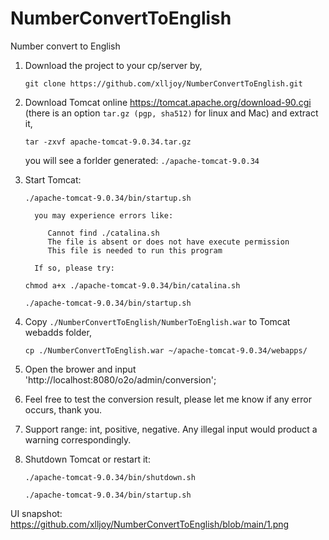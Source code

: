# NumberConvertToEnglish
Number convert to English

1. Download the project to your cp/server by, 

	  `git clone https://github.com/xlljoy/NumberConvertToEnglish.git`

2. Download Tomcat online https://tomcat.apache.org/download-90.cgi (there is an option `tar.gz (pgp, sha512)` for linux and Mac) and extract it,
	
    `tar -zxvf apache-tomcat-9.0.34.tar.gz`

   you will see a forlder generated: 
   `./apache-tomcat-9.0.34`

3. Start Tomcat: 
	
    `./apache-tomcat-9.0.34/bin/startup.sh`

		 you may experience errors like: 

			Cannot find ./catalina.sh
			The file is absent or does not have execute permission
			This file is needed to run this program

		 If so, please try:
     
      `chmod a+x ./apache-tomcat-9.0.34/bin/catalina.sh`
     
      `./apache-tomcat-9.0.34/bin/startup.sh`

4. Copy `./NumberConvertToEnglish/NumberToEnglish.war` to Tomcat webadds folder,
	
    `cp ./NumberConvertToEnglish.war ~/apache-tomcat-9.0.34/webapps/`


5. Open the brower and input 'http://localhost:8080/o2o/admin/conversion';

6. Feel free to test the conversion result, please let me know if any error occurs, thank you.

7. Support range: int, positive, negative. Any illegal input would product a warning correspondingly.

8. Shutdown Tomcat or restart it: 
  
     `./apache-tomcat-9.0.34/bin/shutdown.sh`
     
      `./apache-tomcat-9.0.34/bin/startup.sh`


UI snapshot: https://github.com/xlljoy/NumberConvertToEnglish/blob/main/1.png
